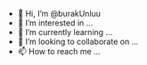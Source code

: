 - 👋 Hi, I’m @burakUnluu
- 👀 I’m interested in ...
- 🌱 I’m currently learning ...
- 💞️ I’m looking to collaborate on ...
- 📫 How to reach me ...

<!---
burakUnluu/burakUnluu is a ✨ special ✨ repository because its `README.md` (this file) appears on your GitHub profile.
You can click the Preview link to take a look at your changes.
--->
